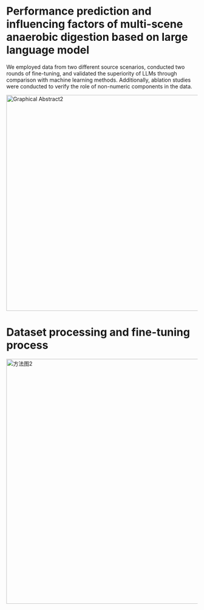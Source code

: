 # Performance prediction and influencing factors of multi-scene anaerobic digestion based on large language model
We employed data from two different source scenarios, conducted two rounds of fine-tuning, and validated the superiority of LLMs through comparison with machine learning methods. Additionally, ablation studies were conducted to verify the role of non-numeric components in the data.

<img width="548" height="567" alt="Graphical Abstract2" src="https://github.com/user-attachments/assets/62e6692a-6ba0-4893-a45e-198815f3c16f" />



# Dataset processing and fine-tuning process



<img width="548" height="643" alt="方法图2" src="https://github.com/user-attachments/assets/7cd38c50-8c50-458d-b335-8a844dabf29f" />

